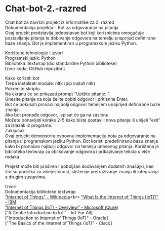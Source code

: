 # Chat-bot-2.-razred
Chat bot za završni projekt iz informatike za 2. razred<br>
Dokumentacija projekta - Bot za odgovaranje na pitanja<br>
Ovaj projekt predstavlja jednostavan bot koji korisnicima omogućuje postavljanje pitanja te dobivanje odgovora na temelju unaprijed definirane baze znanja. Bot je implementiran u programskom jeziku Python.<br>

Korištene tehnologije i izvori<br>
Programski jezik: Python<br>
Biblioteka: textwrap (dio standardne Python biblioteke)<br>
Izvor koda: GitHub repozitorij<br>

Kako koristiti bot<br>
Treba instalirati module: nltk (pip install nltk)<br>
Pokrenite skriptu.<br>
Na ekranu će se prikazati prompt "Upišite pitanje: ".<br>
Unesite pitanje na koje želite dobiti odgovor i pritisnite Enter.<br>
Bot će pokušati pronaći najbolji odgovor temeljem unaprijed definirane baze znanja.<br>
Ako bot pronađe odgovor, ispisat će ga na zaslonu.<br>
Možete ponavljati korake 2-5 kako biste postavili nova pitanja ili unijeli "exit" za izlazak iz programa.<br>
Zaključak<br>
Ovaj projekt demonstrira osnovnu implementaciju bota za odgovaranje na pitanja u programskom jeziku Python. Bot koristi predefiniranu bazu znanja kako bi pronašao najbolji odgovor na temelju unesenog pitanja. Korištena je biblioteka textwrap za oblikovanje odgovora i prikazivanje teksta u više redaka.<br>

Projekt može biti proširen i poboljšan dodavanjem dodatnih značajki, kao što su podrška za višejezičnost, složenije pretraživanje znanja ili integracija s drugim sustavima.<br>

Izvori<br>
Dokumentacija biblioteke textwrap<br>
["Internet of Things" - Wikipedia]([https://www.wikipedia.co](https://en.wikipedia.org/wiki/Internet_of_things)m)<br>
["What Is the Internet of Things (IoT)?" - IBM](https://www.ibm.com/blog/what-is-the-iot/)<br>
["Internet of Things (IoT) - Overview" - Microsoft Azure](https://learn.microsoft.com/en-us/azure/iot/iot-introduction)(<br>
["A Gentle Introduction to IoT" - IoT For All]<br>
["Introduction to Internet of Things (IoT)" - Oracle]<br>
["The Basics of the Internet of Things (IoT)" - Cisco]<br>

  
